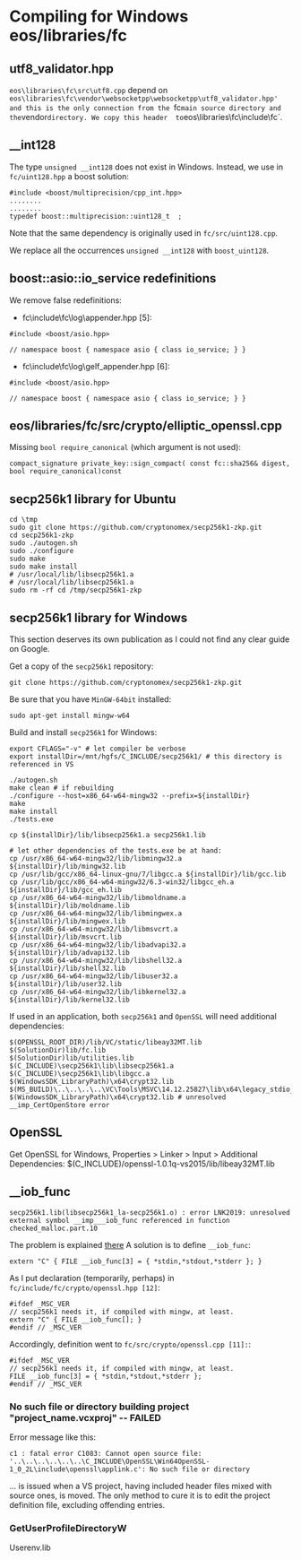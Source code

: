 
# Compiling for Windows eos/libraries/fc

## utf8_validator.hpp

`eos\libraries\fc\src\utf8.cpp` depend on `eos\libraries\fc\vendor\websocketpp\websocketpp\utf8_validator.hpp' 
and this is the only connection from the `fc` main source directory and the `vendor` directory. We copy this header 
to `eos\libraries\fc\include\fc`.
## __int128

The type `unsigned __int128` does not exist in Windows. Instead,  we use in `fc/uint128.hpp` a boost solution:

```
#include <boost/multiprecision/cpp_int.hpp>
........
........
typedef boost::multiprecision::uint128_t  ;
```
Note that the same dependency is originally used in `fc/src/uint128.cpp`.

We replace all the occurrences `unsigned __int128` with `boost_uint128`.


## boost::asio::io_service redefinitions

We remove false redefinitions:

* fc\include\fc\log\appender.hpp [5]: 
```
#include <boost/asio.hpp>

// namespace boost { namespace asio { class io_service; } }
```
* fc\include\fc\log\gelf_appender.hpp [6]:
```
#include <boost/asio.hpp>

// namespace boost { namespace asio { class io_service; } }
```
## eos/libraries/fc/src/crypto/elliptic_openssl.cpp

Missing `bool require_canonical` (which argument is not used):
```
compact_signature private_key::sign_compact( const fc::sha256& digest, bool require_canonical)const
```

## secp256k1 library for Ubuntu

```
cd \tmp
sudo git clone https://github.com/cryptonomex/secp256k1-zkp.git
cd secp256k1-zkp
sudo ./autogen.sh
sudo ./configure
sudo make
sudo make install
# /usr/local/lib/libsecp256k1.a
# /usr/local/lib/libsecp256k1.a
sudo rm -rf cd /tmp/secp256k1-zkp
```

## secp256k1 library for Windows

This section deserves its own publication as I could not find any clear guide on Google.

Get a copy of the `secp256k1` repository:
```
git clone https://github.com/cryptonomex/secp256k1-zkp.git
```
Be sure that you have `MinGW-64bit` installed:
```
sudo apt-get install mingw-w64
```
Build and install `secp256k1` for Windows:
```
export CFLAGS="-v" # let compiler be verbose
export installDir=/mnt/hgfs/C_INCLUDE/secp256k1/ # this directory is referenced in VS

./autogen.sh
make clean # if rebuilding
./configure --host=x86_64-w64-mingw32 --prefix=${installDir}
make
make install
./tests.exe

cp ${installDir}/lib/libsecp256k1.a secp256k1.lib

# let other dependencies of the tests.exe be at hand:
cp /usr/x86_64-w64-mingw32/lib/libmingw32.a ${installDir}/lib/mingw32.lib
cp /usr/lib/gcc/x86_64-linux-gnu/7/libgcc.a ${installDir}/lib/gcc.lib
cp /usr/lib/gcc/x86_64-w64-mingw32/6.3-win32/libgcc_eh.a ${installDir}/lib/gcc_eh.lib
cp /usr/x86_64-w64-mingw32/lib/libmoldname.a ${installDir}/lib/moldname.lib
cp /usr/x86_64-w64-mingw32/lib/libmingwex.a ${installDir}/lib/mingwex.lib
cp /usr/x86_64-w64-mingw32/lib/libmsvcrt.a ${installDir}/lib/msvcrt.lib
cp /usr/x86_64-w64-mingw32/lib/libadvapi32.a ${installDir}/lib/advapi32.lib
cp /usr/x86_64-w64-mingw32/lib/libshell32.a ${installDir}/lib/shell32.lib
cp /usr/x86_64-w64-mingw32/lib/libuser32.a ${installDir}/lib/user32.lib
cp /usr/x86_64-w64-mingw32/lib/libkernel32.a ${installDir}/lib/kernel32.lib
```
If used in an application, both `secp256k1` and `OpenSSL` will need additional dependencies:

```
$(OPENSSL_ROOT_DIR)/lib/VC/static/libeay32MT.lib
$(SolutionDir)lib/fc.lib
$(SolutionDir)lib/utilities.lib
$(C_INCLUDE)\secp256k1\lib\libsecp256k1.a
$(C_INCLUDE)\secp256k1\lib\libgcc.a
$(WindowsSDK_LibraryPath)\x64\crypt32.lib
$(MS_BUILD)\..\..\..\..\VC\Tools\MSVC\14.12.25827\lib\x64\legacy_stdio_definitions.lib
$(WindowsSDK_LibraryPath)\x64\crypt32.lib # unresolved __imp_CertOpenStore error
```
## OpenSSL

Get OpenSSL for Windows, Properties > Linker > Input > Additional Dependencies:
$(C_INCLUDE)/openssl-1.0.1q-vs2015/lib/libeay32MT.lib

## __iob_func

`secp256k1.lib(libsecp256k1_la-secp256k1.o) : error LNK2019: unresolved external symbol __imp___iob_func referenced in function checked_malloc.part.10`

The problem is explained [there](#https://stackoverflow.com/questions/30412951/unresolved-external-symbol-imp-fprintf-and-imp-iob-func-sdl2)
A solution is to define `__iob_func`:
```
extern "C" { FILE __iob_func[3] = { *stdin,*stdout,*stderr }; }
```
As I put declaration (temporarily, perhaps) in `fc/include/fc/crypto/openssl.hpp [12]`:
```
#ifdef _MSC_VER
// secp256k1 needs it, if compiled with mingw, at least.
extern "C" { FILE __iob_func[]; }
#endif // _MSC_VER
```
Accordingly, definition went to `fc/src/crypto/openssl.cpp [11]:`:
```
#ifdef _MSC_VER
// secp256k1 needs it, if compiled with mingw, at least.
FILE __iob_func[3] = { *stdin,*stdout,*stderr };
#endif // _MSC_VER
```
### No such file or directory building project "project_name.vcxproj" -- FAILED

Error message like this:
```
c1 : fatal error C1083: Cannot open source file: '..\..\..\..\..\..\C_INCLUDE\OpenSSL\Win64OpenSSL-1_0_2L\include\openssl\applink.c': No such file or directory
```
... is issued when a VS project, having included header files mixed with source ones, is moved. The only method to cure it is to edit the project definition file, excluding offending entries.


### GetUserProfileDirectoryW

Userenv.lib


